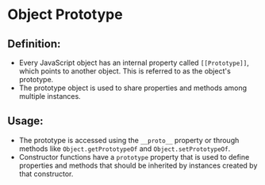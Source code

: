 # Object Prototype

## Definition:

- Every JavaScript object has an internal property called `[[Prototype]]`, which points to another object. This is referred to as the object's prototype.
- The prototype object is used to share properties and methods among multiple instances.

## Usage:

- The prototype is accessed using the `__proto__` property or through methods like `Object.getPrototypeOf` and `Object.setPrototypeOf`.
- Constructor functions have a `prototype` property that is used to define properties and methods that should be inherited by instances created by that constructor.
